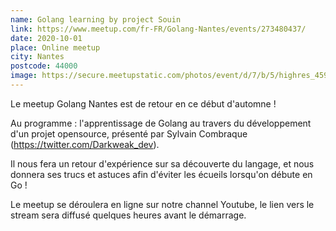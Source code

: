 ```yaml
---
name: Golang learning by project Souin
link: https://www.meetup.com/fr-FR/Golang-Nantes/events/273480437/
date: 2020-10-01
place: Online meetup
city: Nantes
postcode: 44000
image: https://secure.meetupstatic.com/photos/event/d/7/b/5/highres_459715221.jpeg
---
```


Le meetup Golang Nantes est de retour en ce début d'automne !

Au programme : l'apprentissage de Golang au travers du développement d'un projet opensource, présenté par Sylvain Combraque (https://twitter.com/Darkweak_dev).

Il nous fera un retour d'expérience sur sa découverte du langage, et nous donnera ses trucs et astuces afin d'éviter les écueils lorsqu'on débute en Go !

Le meetup se déroulera en ligne sur notre channel Youtube, le lien vers le stream sera diffusé quelques heures avant le démarrage.

